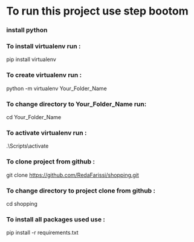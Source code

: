 # To run this project use step bootom


### install python 

### To install virtualenv run :
pip install virtualenv 
 
### To create virtualenv run :
python -m virtualenv Your_Folder_Name

### To change directory to Your_Folder_Name run:
cd Your_Folder_Name


### To activate virtualenv run :
.\\Scripts\activate 

### To clone project from github :
git clone https://github.com/RedaFarissi/shopping.git

### To change directory to project clone from github :
cd shopping

### To install all packages used use :
pip install -r requirements.txt
